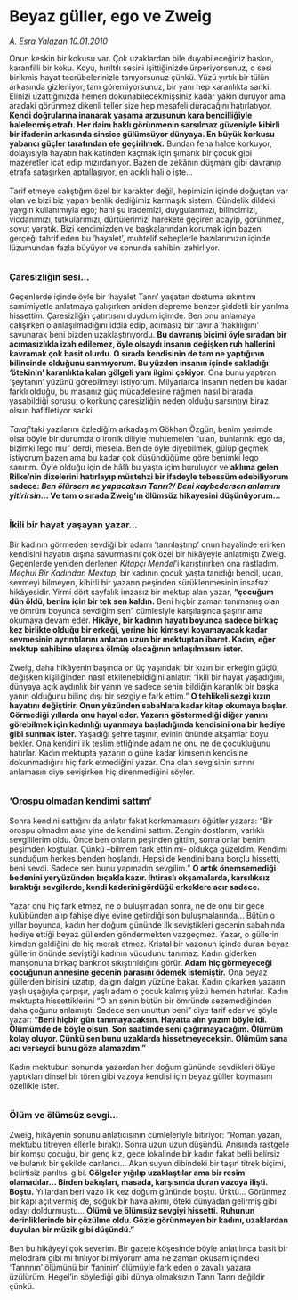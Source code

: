 # Beyaz güller, ego ve Zweig

*A. Esra Yalazan 10.01.2010*

<div class="taraf_structure_2col_1zq">
<div class="margen_n">



 <p>Onun keskin bir kokusu var. Çok uzaklardan bile duyabileceğiniz baskın, karanfilli bir koku. Koyu, hırıltılı sesini işittiğinizde ürperiyorsunuz, o sesi birikmiş hayat tecrübelerinizle tanıyorsunuz çünkü. Yüzü yırtık bir tülün arkasında gizleniyor, tam göremiyorsunuz, bir yanı hep karanlıkta sanki. Elinizi uzattığınızda hemen dokunabilecekmişsiniz kadar yakın duruyor ama aradaki görünmez dikenli teller size hep mesafeli duracağını hatırlatıyor. <b>Kendi doğrularına inanarak yaşama arzusunun kara bencilliğiyle halelenmiş etrafı. Her daim haklı görünmenin sarsılmaz güveniyle kibirli bir ifadenin arkasında sinsice gülümsüyor dünyaya. En büyük korkusu yabancı güçler tarafından ele geçirilmek.</b> Bundan fena halde korkuyor, dolayısıyla hayatın hakikatinden kaçmak için şımarık bir çocuk gibi mazeretler icat edip mızırdanıyor. Bazen de zekânın düşmanı gibi davranıp etrafa sataşırken aptallaşıyor, en acıklı hali o işte... <br/><br/>Tarif etmeye çalıştığım özel bir karakter değil, hepimizin içinde doğuştan var olan ve bizi biz yapan benlik dediğimiz karmaşık sistem. Gündelik dildeki yaygın kullanımıyla ego; hani şu irademizi, duygularımızı, bilincimizi, vicdanımızı, tutkularımızı, dürtülerimizi harekete geçiren acayip, görünmez, soyut yaratık. Bizi kendimizden ve başkalarından korumak için bazen gerçeği tahrif eden bu ‘hayalet’, muhtelif sebeplerle bazılarımızın içinde lüzumundan fazla büyüyor ve sonunda sahibini zehirliyor.<b> <br/><br/><br/><font size="3">Çaresizliğin sesi...</font></b> <br/><br/>Geçenlerde içinde öyle bir ‘hayalet Tanrı’ yaşatan dostuma sıkıntımı samimiyetle anlatmaya çalışırken aniden depreme benzer şiddetli bir yarılma hissettim. Çaresizliğin çatırtısını duydum içimde. Ben onu anlamaya çalışırken o anlaşılmadığını iddia edip, acımasız bir tavırla ‘haklılığını’ savunarak beni bizden uzaklaştırıyordu. <b>Bu davranış biçimi öyle sıradan bir acımasızlıkla izah edilemez, öyle olsaydı insanın değişken ruh hallerini kavramak çok basit olurdu. O sırada kendisinin de tam ne yaptığının bilincinde olduğunu sanmıyorum. Bu yüzden insanın içinde sakladığı ‘ötekinin’ karanlıkta kalan gölgeli yanı ilgimi çekiyor.</b> Ona bunu yaptıran ‘şeytanın’ yüzünü görebilmeyi istiyorum. Milyarlarca insanın neden bu kadar farklı olduğu, bu masanız güç mücadelesine rağmen nasıl birarada yaşabildiği sorusu, o korkunç çaresizliğin neden olduğu sarsıntıyı biraz olsun hafifletiyor sanki. <i><br/><br/>Taraf</i>’taki yazılarını özlediğim arkadaşım Gökhan Özgün, benim yerimde olsa böyle bir durumda o ironik diliyle muhtemelen “ulan, bunlarınki ego da, bizimki lego mu” derdi, mesela. Ben de öyle diyebilmek, gülüp geçmek istiyorum bazen ama bu kadar çok düşündüğüme göre benimki lego sanırım<b>.</b> Öyle olduğu için de hâlâ bu yaşta içim buruluyor ve <b>aklıma gelen Rilke’nin dizelerini hatırlayıp müstehzi bir ifadeyle tebessüm edebiliyorum sadece: <i>Ben ölürsem ne yapacaksın Tanrı?/ Beni kaybedersen anlamını yitirirsin... </i>Ve tam o sırada Zweig’ın ölümsüz hikayesini düşünüyorum... </b><b><br/><br/><br/><font size="3">İkili bir hayat yaşayan yazar...</font></b> <br/><br/>Bir kadının görmeden sevdiği bir adamı ‘tanrılaştırıp’ onun hayalinde erirken kendisini hayatın dışına savurmasını çok özel bir hikâyeyle anlatmıştı Zweig. Geçenlerde yeniden derlenen <i>Kitapçı Mendel</i>’i karıştırırken ona rastladım. <i>Meçhul Bir Kadından Mektup</i>, bir kadının çocuk yaşta tanıdığı bencil, uçarı, sevmeyi bilmeyen, kibirli bir yazarın peşinden sürüklenmesinin insafsız hikâyesidir. Yirmi dört sayfalık imzasız bir mektup alan yazar, <b>“çocuğum dün öldü, benim için bir tek sen kaldın.</b> Beni hiçbir zaman tanımamış olan ve ömrüm boyunca sevdiğim sen” cümlesiyle karşılaşınca şaşırır ama okumaya devam eder. <b>Hikâye, bir kadının hayatı boyunca sadece birkaç kez birlikte olduğu bir erkeği, yerine hiç kimseyi koyamayacak kadar sevmesinin ayrıntılarını anlatan uzun bir mektuptan ibaret. Kadın, eğer mektup sahibine ulaşırsa ölmüş olacağının anlaşılmasını ister.</b> <br/><br/>Zweig, daha hikâyenin başında on üç yaşındaki bir kızın bir erkeğin güçlü, değişken kişiliğinden nasıl etkilenebildiğini anlatır: “İkili bir hayat yaşadığını, dünyaya açık aydınlık bir yanın ve sadece senin bildiğin karanlık bir başka yanın olduğunu bilinç dışı bir sezgiyle fark ettim.” <b>O tehlikeli sezgi kızın hayatını değiştirir. Onun yüzünden sabahlara kadar kitap okumaya başlar. Görmediği yıllarda onu hayal eder. Yazarın göstermediği diğer yanını görebilmek için kadınlığı uyanmaya başladığında kendisini ona bir hediye gibi sunmak ister.</b> Yaşadığı şehre taşınır, evinin önünde akşamlar boyu bekler. Ona kendini ilk teslim ettiğinde adam ne onu ne de çocukluğunu hatırlar. Kadın mektupta yazarın o güne kadar kimsenin kendisine dokunmadığını hiç fark etmediğini yazar. Ona olan sevgisinin sırrını anlamasın diye sevişirken hiç direnmediğini söyler. <b><br/><br/><br/><font size="3">‘Orospu olmadan kendimi sattım’</font></b> <br/><br/>Sonra kendini sattığını da anlatır fakat korkmamasını öğütler yazara: “Bir orospu olmadım ama yine de kendimi sattım. Zengin dostlarım, varlıklı sevgililerim oldu. Önce ben onların peşinden gittim, sonra onlar benim peşimden koştular. Çünkü –bilmem fark ettin mi- oldukça güzeldim. Kendimi sunduğum herkes benden hoşlandı. Hepsi de kendini bana borçlu hissetti, beni sevdi. Sadece sen bunu yapmadın sevgilim.” <b>O artık önemsemediği bedenini yeryüzünden bıçakla kazır. İhtiraslı okşamalarda, karşılıksız bıraktığı sevgilerde, kendi kaderini gördüğü erkeklere acır sadece.</b> <br/><br/>Yazar onu hiç fark etmez, ne o buluşmadan sonra, ne de onu bir gece kulübünden alıp fahişe diye evine getirdiği son buluşmalarında... Bütün o yıllar boyunca, kadın her doğum gününde ilk seviştikleri gecenin sabahında hediye ettiği beyaz güllerden göndermekten vazgeçmez. Yazar, o güllerin kimden geldiğini de hiç merak etmez. Kristal bir vazonun içinde duran beyaz güllerin önünde seviştiği kadının vücudunu tanımaz. Kadın giderken manşonuna birkaç banknot sıkıştırıldığını görür. <b>Adam hiç görmeyeceği çocuğunun annesine gecenin parasını ödemek istemiştir.</b> Ona beyaz güllerden birisini uzatıp, dalgın dalgın yüzüne bakar. Kadın çıkarken yazarın yaşlı uşağıyla çarpışır, yaşlı adam o çocuk kalmış yüzü hemen hatırlar. Kadın mektupta hissettiklerini “O an senin bütün bir ömründe sezemediğinden daha çoğunu anlamıştı. Sadece sen unuttun beni” diye tarif eder ve şöyle yazar: <b>“Beni hiçbir gün tanımayacaksın. Hayatta alın yazım böyle idi. Ölümümde de böyle olsun. Son saatimde seni çağırmayacağım. Ölümüm kolay oluyor. Çünkü sen bunu uzaklarda hissetmeyeceksin. Ölümüm sana acı verseydi bunu göze alamazdım.”</b> <br/><br/>Kadın mektubun sonunda yazardan her doğum gününde sevdikleri ölüye yaptıkları dinsel bir tören gibi vazoya kendisi için beyaz güller koymasını özellikle ister. <b><br/><br/><br/><font size="3">Ölüm ve ölümsüz sevgi...</font></b> <br/><br/>Zweig, hikâyenin sonunu anlatıcısının cümleleriyle bitiriyor: “Roman yazarı, mektubu titreyen ellerle bıraktı. Sonra uzun uzun düşündü. Anısında rastgele bir komşu çocuğu, bir genç kız, gece lokalinde bir kadın fakat belli belirsiz ve bulanık bir şekilde canlandı... Akan suyun dibindeki bir taşın titrek biçimi, belirtisiz parıltısı gibi. <b>Gölgeler yığılıp uzaklaştılar ama bir resim olamadılar... Birden bakışları, masada, karşısında duran vazoya ilişti. Boştu.</b> Yıllardan beri vazo ilk kez doğum gününde boştu. Ürktü... Görünmez bir kapı açılıvermiş de, soğuk bir hava akımı, öteki dünyadan gelirmiş gibi odayı doldurmuştu...<b> Ölümü ve ölümsüz sevgiyi hissetti.</b> <b>Ruhunun derinliklerinde bir çözülme oldu. Gözle görünmeyen bir kadını, uzaklardan duyulan bir müzik gibi düşündü.” </b><br/><br/>Ben bu hikâyeyi çok severim. Bir gazete köşesinde böyle anlatılınca basit bir melodram gibi mi tınlıyor bilmiyorum ama ne zaman okusam içindeki ‘Tanrının’ ölümünü bir ‘faninin’ ölümüyle fark eden o zavallı yazara üzülürüm. Hegel’in söylediği gibi dünya olmaksızın Tanrı Tanrı değildir çünkü.</p>
<br/>
<br/>
<br/>



<br/>


<div id="taraf_not">
</div>

</div>


</div>
